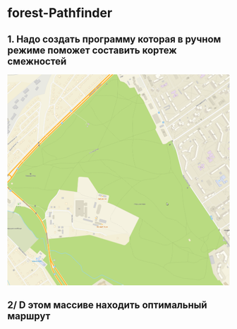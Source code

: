 # forest-Pathfinder


## 1. Надо создать программу которая в ручном режиме поможет составить кортеж смежностей  
![Карта](https://raw.githubusercontent.com/kirilfsugee/forest-Pathfinder/main/map_forest.png)

## 2/ D этом массиве находить оптимальный маршрут  

